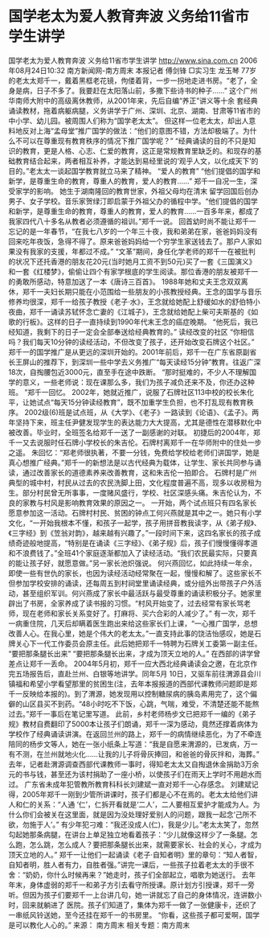 # 国学老太为爱人教育奔波 义务给11省市学生讲学

国学老太为爱人教育奔波 义务给11省市学生讲学
http://www.sina.com.cn 2006年08月24日10:32 南方新闻网-南方周末
本报记者 傅剑锋 □实习生 龙玉琴
77岁的老太太郑千一，戴着黑框老花镜，佝偻着背，一步一拐地走进书房。“老了，全身是病，日子不多了。我要赶在太阳落山前，多撒下些诗书的种子……”
这个广州华南师大附中的高级离休教师，从2001年来，先后自编“养正”讲义等十余
套经典诵读教材，拖着病躯病腿，义务讲学于广州、深圳、北京、湖南、甘肃等11省市的中小学、幼儿园。被周围人们称为“国学老太太”。
但这样一位老太太，却出人意料地反对上海“孟母堂”推广国学的做法：“他们的意图不错，方法却极端了。为什么不可以在尊重现有教育秩序的情况下推广国学呢？”
“经典诵读的目的不只是知识的教育，更是人格、心志、仁爱的教育，这正是常规教育里缺乏的。和现存的基础教育结合起来，两者相互补养，才能达到易经里说的‘观乎人文，以化成天下’的目的。”老太太一谈起国学教育就立马来了精神。
“爱人的教育”
“他们提倡的国学和新学，是尊重生命的教育，尊重人的教育，爱人的教育……”
郑千一自况一生，深受家学的影响。
她生于湖南隆回的教育世家，外祖父母均在清末
留学回国后创办男子、女子学校。音乐家贺绿汀即启蒙于外祖父办的循程中学。“他们提倡的国学和新学，是尊重生命的教育，尊重人的教育，爱人的教育……一百多年来，都成了我家四代八十多名从教者必须遵循的祖训。”郑千一说。
回首幼时尚不能让郑千一忘记的是一年春节，“在我七八岁的一个年三十夜，我和弟弟在家，爸爸妈妈没有回来吃年夜饭，急得不得了。原来爸爸妈妈给一个穷学生家送钱去了。那户人家如果没有我家的支援，年都过不成。”
“文革”期间，身任化学老师的郑千一在被批判的状况下还托香港的朋友花20元(当时她月工资不到50元)买了一套《三国演义》和一套《红楼梦》，偷偷让四个有家学根底的学生阅读。那位香港的朋友被郑千一的勇敢所感动，特意加送了一本《唐诗三百首》。
1988年她和丈夫王念双双离休，郑千一夫妇长期只能在小范围给一些朋友的小孩教授经典。王念的国学与音乐修养均很深，郑千一给孩子教授《老子·水》，王念就给她配上舒缓如水的舒伯特小夜曲，郑千一诵读苏轼怀念亡妻的《江城子》，王念就给她配上柴可夫斯基的《如歌的行板》。这样的日子一直持续到1990年代末王念的癌症晚期。
“他死后，我已经知道，我剩下的日子一定会全部奉送给经典教育的。”
读经改变的社区
“你相信吗？我们每天10分钟的读经活动，不但改变了孩子，还开始改变石牌这个社区。”
郑千一的国学推广是从更远的深圳开始的。2001年前后，郑千一在广东省原副省长王屏山的推荐下，到深圳一些中学去义务推广“每天读经15分钟”教育。往返广深18次，自掏腰包近3000元，直至手在途中跌断。
“那时挺难的，不少人不理解国学的意义，一些老师说：现在课那么多，我们为孩子减负还来不及，你还办这种班。 ”郑千一回忆。
2002年，她就近推广，说服了石牌社区113中校的校长朱化平，让她试点“每天15分钟读经教育”，既不加重学生负担，也不打乱现有教育秩序。
2002级(6)班是试点班，从《大学》、《老子》一路读到《论语》、《孟子》。两年坚持下来，班主任尹健发现学生的表达能力大大提高，尤其是德性在潜移默化中被改善。毕业时，全班签名给郑千一送了一副感谢的对联。
初捷后的2004年，郑千一又去说服时任石牌小学校长的朱吉伦。石牌村离郑千一在华师附中的住处一步之遥。
朱回忆：“郑老师很执著，不要一分钱，免费给学校给老师们讲国学，她是真心想推广经典。”郑千一的新想法是以古代经典为载体，让学生、家长共同参与诵读，通过改善家长的道德素养来改善教育，这和朱吉伦一拍即合。
石牌村是广州典型的城中村，村民从过去的农民洗脚上田，文化程度普遍不高，现多以收房租为生。部分村民曾无所事事，一度赌风盛行，学校、社区深感头痛。朱吉伦认为，不良的家教与村风是影响教育效果的原因之一。
一开始，两个试点班只有四名家长愿意参加这一活动。石牌村村民、贫困的钟点工何兴燕就是其中之一。她只有小学文化，“一开始我根本不懂，和孩子一起学，孩子用拼音教我读字，从《弟子规》、《三字经》到《笠翁对韵》，越来越有兴趣了。”一段时间下来，这四名家长的孩子成绩奇迹般地提高，“特别是在诵读《三字经》、《弟子规》后，孩子们慢慢懂得孝道和不浪费钱了。”全班41个家庭逐渐都加入了读经活动。“我们农民最实际，只要真的能让孩子好，就愿意做。”另一家长池炽强说。
何兴燕回忆，如此持续一年余，即使一些有世仇的家长，也因为读经活动经常聚在一起，慢慢和解了。这些家长不但参加学校安排的诵读，还每周五到村祠堂里诵读经典，或分组外出带孩子户外活动，甚至组织军训。何兴燕成了家长中最活跃与最受尊重的诵读积极分子。她家里辟出了书房，全家养成了读书报的习惯。“村风开始变了，过去经常有家长骂老师，现在老师和家长关系变好了。打麻将、买六合彩的人减少了。”
有一次，郑千一病重住院，几天后却瞒着医生跑出来给这些家长们上课，“一心推广国学，总想改善人心。在我心里，她是个伟大的老太太。”一直支持此事的饶洁怡感叹，她是石牌关心下一代工作委员会原主任。此后她把郑千一特聘为石牌关工委第一副主任。
“要把那条腿长出来”
“要把那条腿长出来，才成为顶天立地的人。”
在西部的讲学曾差点让郑千一丢命。
2004年5月初，郑千一应大西北经典诵读会之邀，在北京作完五场报告后，直赴兰州、白银等地讲学。同年5月 10日，又驱车前往渭源县会川镇福和希望小学看望那里的贫困生(注，去年本报报道的西部代课教师问题即是郑千一反映给本报的)。到了渭源，她发现用以控制糖尿病的胰岛素用完了，这个偏僻的山区县买不到药。“48小时吃不下饭，心跳，气喘，难受，不清楚还能不能熬过去。”郑千一事后在笔记里写道。
此前，乡村老师杨步文已把郑千一编的《弟子规》教材自费翻印了5000本让孩子们朗诵，郑千一深为感动，竟然还撑着病体为学校作了经典诵读讲演。在返回兰州的路上，郑千一的病情继续恶化，为了不牵连陪同的杨步文等人，她在一张小纸条上写道：“我是自愿来渭源的，已发病，万一有不测，在兰州就地火化……让我的儿子将骨灰捧回，和爸爸的骨灰拌和，海葬。”
去年，记者赴渭源调查西部代课教师一事时，得知老太太又自掏退休金捐助3万余元的书与钱，甚至还为该村捐助了一座小桥，以使孩子们在雨天上学时不用趟水而过。
广东省未成年犯管教所教育科科长刘建斌一直对郑千一心存感念。
刘建斌记得，2005年郑千一刚到少管所讲课时，孩子们都是心不在焉的。老太太给他们讲人和仁的关系：“人通 ‘仁’，仁拆开看就是‘二人’，二人要相互爱护才能成为人。为什么你们会被关在这里面，就是因为没处理好爱别人的问题，跟我一起念‘己所不欲，勿施于人’。”
有少年犯刁难：“我还没成人(仁)，我是少儿。”老太太笑了，忽然勾起她那条病腿，在讲台上单足独立地看着孩子：“少儿就像这样少了一条腿。怎么跑，怎么跳，怎么成人？要把那条腿长出来，就需要家长、社会的关心，才成为顶天立地的人。”
郑千一让他们一起诵读《老子·自知者明》里的章句：“知人者智，自知者明，胜人者有力，自胜者强。”讲完一课后，一些孩子拉着老太太的手很不舍：“奶奶，你什么时候再来？”她走时，孩子们全部起立，唱歌为她送行。
去年年末，身体虚弱的郑千一和弟子方引去看守所授课。原计划方引授课，郑千一旁听。但因为孩子们要郑千一上台讲几句，她一讲就忘了自己的身体情况，连讲数小时，回来就躺进了
医院。孩子们知道了，集体为郑千一做了一张健康卡，还织了一串纸风铃送她，至今还挂在郑千一的书房里。
“你看，这些孩子都可爱啊，国学是可以教化人心的。” 来源：
南方周末
相关专题：南方周末 

